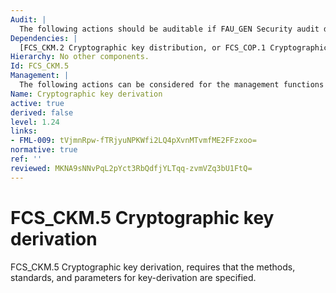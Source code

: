 ```yaml
---
Audit: |
  The following actions should be auditable if FAU_GEN Security audit data generation is included in the PP, PP-Module, functional package or ST: a) minimal: Success and failure of the activity; b) basic: The object attribute(s), and object value(s) excluding any sensitive information.
Dependencies: |
  [FCS_CKM.2 Cryptographic key distribution, or FCS_COP.1 Cryptographic operation], FCS_CKM.6 Timing and event of cryptographic key destruction
Hierarchy: No other components.
Id: FCS_CKM.5
Management: |
  The following actions can be considered for the management functions in FMT: a) there are no management activities foreseen.
Name: Cryptographic key derivation
active: true
derived: false
level: 1.24
links:
- FML-009: tVjmnRpw-fTRjyuNPKWfi2LQ4pXvnMTvmfME2FFzxoo=
normative: true
ref: ''
reviewed: MKNA9sNNvPqL2pYct3RbQdfjYLTqq-zvmVZq3bU1FtQ=
---
```


# FCS_CKM.5 Cryptographic key derivation

FCS_CKM.5 Cryptographic key derivation, requires that the methods, standards, and parameters for key-derivation are specified.